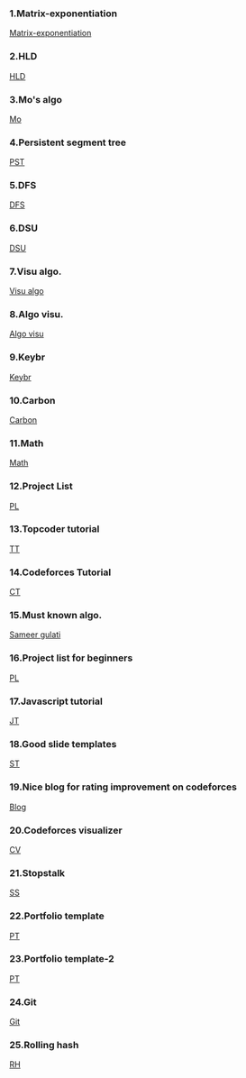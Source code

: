 ### 1.Matrix-exponentiation 
[Matrix-exponentiation](https://procoderforu.com/matrix-exponentiation/)<br>

### 2.HLD 
[HLD](https://blog.anudeep2011.com/heavy-light-decomposition/)<br>

### 3.Mo's algo 
[Mo](https://blog.anudeep2011.com/category/algorithms/)<br>

### 4.Persistent segment tree 
[PST](https://blog.anudeep2011.com/category/segment-trees/)<br>

### 5.DFS 
[DFS](https://cp-algorithms.com/graph/depth-first-search.html)<br>

### 6.DSU
[DSU](https://cp-algorithms.com/data_structures/disjoint_set_union.html)<br>

### 7.Visu algo.
[Visu algo](https://visualgo.net/en)<br>

### 8.Algo visu.
[Algo visu](https://algorithm-visualizer.org/dynamic-programming/knapsack-problem)<br>

### 9.Keybr 
[Keybr](https://www.keybr.com/)<br>

### 10.Carbon
[Carbon](https://carbon.now.sh/)<br>

### 11.Math
[Math](https://github.com/rossant/awesome-math)<br>

### 12.Project List
[PL](https://www.dreamincode.net/forums/topic/78802-martyr2s-mega-project-ideas-list/)<br>

### 13.Topcoder tutorial
[TT](https://www.topcoder.com/community/competitive-programming/tutorials/)<br>

### 14.Codeforces Tutorial
[CT](https://codeforces.com/blog/entry/57282)<br>

### 15.Must known algo.
[Sameer gulati](https://www.quora.com/What-is-a-list-of-data-structures-that-a-competitive-programmer-must-know)<br>

### 16.Project list for beginners
[PL](https://www.dreamincode.net/forums/topic/78802-martyr2s-mega-project-ideas-list/)<br>

### 17.Javascript tutorial
[JT](https://javascript.info/)<br>

### 18.Good slide templates
[ST](https://slidesgo.com/school)<br>

### 19.Nice blog for rating improvement on codeforces
[Blog](https://codeforces.com/blog/entry/53341)<br>

### 20.Codeforces visualizer
[CV](https://cfviz.netlify.app/)<br>

### 21.Stopstalk
[SS](https://www.stopstalk.com/dashboard)<br>

### 22.Portfolio template
[PT](https://blog.prototypr.io/top-10-free-online-portfolio-websites-to-create-perfect-ux-ui-design-portfolios-4406b34f4ce)<br>

### 23.Portfolio template-2
[PT](https://codeburst.io/10-awesome-web-developer-portfolios-d266b32e6154)<br>

### 24.Git 
[Git](https://dev.to/juni/git-and-github---must-know-commands-to-make-your-first-commit-333c)<br>

### 25.Rolling hash
[RH](https://codeforces.com/topic/60789/en18)<br>
